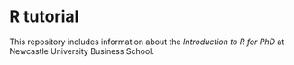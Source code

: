 # R tutorial

This repository includes information about the _Introduction to R for PhD_ at Newcastle University Business School. 
